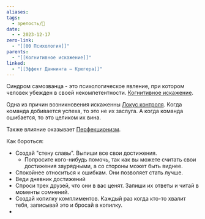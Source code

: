 ```yaml
---
aliases: 
tags:
  - зрелость/🌱
date:
  - - 2023-12-17
zero-link:
  - "[[00 Психология]]"
parents:
  - "[[Когнитивное искажение]]"
linked:
  - "[[Эффект Даннинга — Крюгера]]"
---
```

Синдром самозванца - это психологическое явление, при котором человек убежден в своей некомпетентности. [Когнитивное искажение](Когнитивное%20искажение.md).

Одна из причин возникновения искаженны [Локус контроля](Локус%20контроля.md). Когда команда добивается успеха, то это не их заслуга. А когда команда ошибается, то это целиком их вина.

Также влияние оказывает [Перфекционизм](Перфекционизм.md).

Как бороться:
- Создай "стену славы". Выпиши все свои достижения.
	- Попросите кого-нибудь помочь, так как вы можете считать свои достижения заурядными, а со стороны может быть виднее.
- Спокойнее относиться к ошибкам. Они позволяет стать лучше.
- Веди дневник достижений
- Спроси трех друзей, что они в вас ценят. Запиши их ответы и читай в моменты сомнений.
- Создай копилку комплиментов. Каждый раз когда кто-то хвалит тебя, записывай это и бросай в копилку.
- 